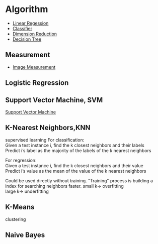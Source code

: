 # Algorithm
* [Linear Regession](linear_regression.md)
* [Classifier](classifier.md)
* [Dimension Reduction](dimension_reduction.md)
* [Decision Tree](decision_tree.md)
## Measurement
* [Image Measurement](image_measure.md)

## Logistic Regression
## Support Vector Machine, SVM
[Support Vector Machine](classifier.md)
## K-Nearest Neighbors,KNN
supervised learning
For classification:  
Given a test instance i, find the k closest neighbors and their labels  
Predict i’s label as the majority of the labels of the k nearest neighbors

For regression:  
Given a test instance i, find the k closest neighbors and their value  
Predict i’s value as the mean of the value of the k nearest neighbors

Could be used directly without training. "Training" process is building a index for searching neighbors faster.
small k-> overfitting  
large k-> underfitting  
## K-Means
clustering
## Naive Bayes